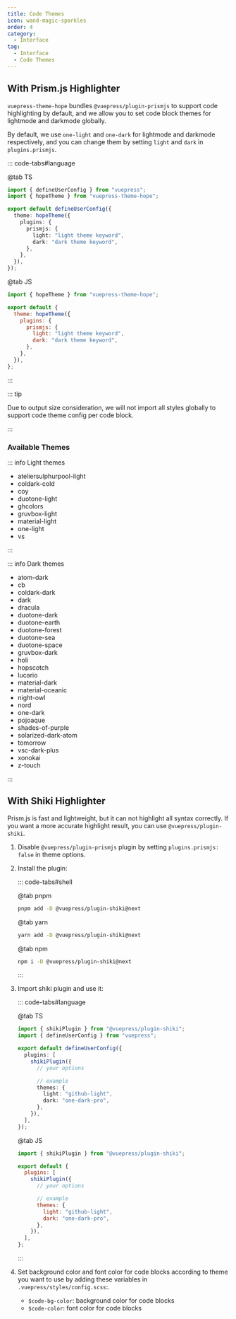 ```yaml
---
title: Code Themes
icon: wand-magic-sparkles
order: 4
category:
  - Interface
tag:
  - Interface
  - Code Themes
---
```


## With Prism.js Highlighter

`vuepress-theme-hope` bundles `@vuepress/plugin-prismjs` to support code highlighting by default, and we allow you to set code block themes for lightmode and darkmode globally.

By default, we use `one-light` and `one-dark` for lightmode and darkmode respectively, and you can change them by setting `light` and `dark` in `plugins.prismjs`.

::: code-tabs#language

@tab TS

```ts {7-12} title=".vuepress/config.ts"
import { defineUserConfig } from "vuepress";
import { hopeTheme } from "vuepress-theme-hope";

export default defineUserConfig({
  theme: hopeTheme({
    plugins: {
      prismjs: {
        light: "light theme keyword",
        dark: "dark theme keyword",
      },
    },
  }),
});
```

@tab JS

```js {7-12} title=".vuepress/config.js"
import { hopeTheme } from "vuepress-theme-hope";

export default {
  theme: hopeTheme({
    plugins: {
      prismjs: {
        light: "light theme keyword",
        dark: "dark theme keyword",
      },
    },
  }),
};
```

:::

::: tip

Due to output size consideration, we will not import all styles globally to support code theme config per code block.

:::

### Available Themes

::: info Light themes

- ateliersulphurpool-light
- coldark-cold
- coy
- duotone-light
- ghcolors
- gruvbox-light
- material-light
- one-light
- vs

:::

::: info Dark themes

- atom-dark
- cb
- coldark-dark
- dark
- dracula
- duotone-dark
- duotone-earth
- duotone-forest
- duotone-sea
- duotone-space
- gruvbox-dark
- holi
- hopscotch
- lucario
- material-dark
- material-oceanic
- night-owl
- nord
- one-dark
- pojoaque
- shades-of-purple
- solarized-dark-atom
- tomorrow
- vsc-dark-plus
- xonokai
- z-touch

:::

## With Shiki Highlighter

Prism.js is fast and lightweight, but it can not highlight all syntax correctly. If you want a more accurate highlight result, you can use `@vuepress/plugin-shiki`.

1. Disable `@vuepress/plugin-prismjs` plugin by setting `plugins.prismjs: false` in theme options.

1. Install the plugin:

   ::: code-tabs#shell

   @tab pnpm

   ```bash
   pnpm add -D @vuepress/plugin-shiki@next
   ```

   @tab yarn

   ```bash
   yarn add -D @vuepress/plugin-shiki@next
   ```

   @tab npm

   ```bash
   npm i -D @vuepress/plugin-shiki@next
   ```

   :::

1. Import shiki plugin and use it:

   ::: code-tabs#language

   @tab TS

   ```ts title=".vuepress/config.ts"
   import { shikiPlugin } from "@vuepress/plugin-shiki";
   import { defineUserConfig } from "vuepress";

   export default defineUserConfig({
     plugins: [
       shikiPlugin({
         // your options

         // example
         themes: {
           light: "github-light",
           dark: "one-dark-pro",
         },
       }),
     ],
   });
   ```

   @tab JS

   ```js title=".vuepress/config.js"
   import { shikiPlugin } from "@vuepress/plugin-shiki";

   export default {
     plugins: [
       shikiPlugin({
         // your options

         // example
         themes: {
           light: "github-light",
           dark: "one-dark-pro",
         },
       }),
     ],
   };
   ```

   :::

1. Set background color and font color for code blocks according to theme you want to use by adding these variables in `.vuepress/styles/config.scss`:.

   - `$code-bg-color`: background color for code blocks
   - `$code-color`: font color for code blocks
